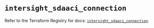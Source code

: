 # `intersight_sdaaci_connection`

Refer to the Terraform Registry for docs: [`intersight_sdaaci_connection`](https://registry.terraform.io/providers/ciscodevnet/intersight/1.0.71/docs/resources/sdaaci_connection).
